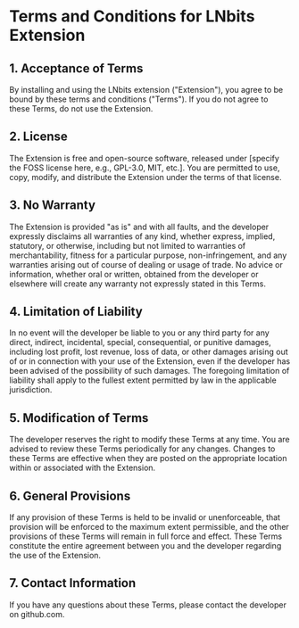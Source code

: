 # Terms and Conditions for LNbits Extension

## 1. Acceptance of Terms

By installing and using the LNbits extension ("Extension"), you agree to be bound by these terms and conditions ("Terms"). If you do not agree to these Terms, do not use the Extension.

## 2. License

The Extension is free and open-source software, released under [specify the FOSS license here, e.g., GPL-3.0, MIT, etc.]. You are permitted to use, copy, modify, and distribute the Extension under the terms of that license.

## 3. No Warranty

The Extension is provided "as is" and with all faults, and the developer expressly disclaims all warranties of any kind, whether express, implied, statutory, or otherwise, including but not limited to warranties of merchantability, fitness for a particular purpose, non-infringement, and any warranties arising out of course of dealing or usage of trade. No advice or information, whether oral or written, obtained from the developer or elsewhere will create any warranty not expressly stated in this Terms.

## 4. Limitation of Liability

In no event will the developer be liable to you or any third party for any direct, indirect, incidental, special, consequential, or punitive damages, including lost profit, lost revenue, loss of data, or other damages arising out of or in connection with your use of the Extension, even if the developer has been advised of the possibility of such damages. The foregoing limitation of liability shall apply to the fullest extent permitted by law in the applicable jurisdiction.

## 5. Modification of Terms

The developer reserves the right to modify these Terms at any time. You are advised to review these Terms periodically for any changes. Changes to these Terms are effective when they are posted on the appropriate location within or associated with the Extension.

## 6. General Provisions

If any provision of these Terms is held to be invalid or unenforceable, that provision will be enforced to the maximum extent permissible, and the other provisions of these Terms will remain in full force and effect. These Terms constitute the entire agreement between you and the developer regarding the use of the Extension.

## 7. Contact Information

If you have any questions about these Terms, please contact the developer on github.com.

